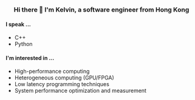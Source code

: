 <p align="center">
<h3 align="center">Hi there 👋 I'm Kelvin, a software engineer from Hong Kong</h3> 
</p>

#### I speak ...
* C++
* Python

#### I'm interested in ...
* High-performance computing
* Heterogeneous computing (GPU/FPGA)
* Low latency programming techniques
* System performance optimization and measurement
